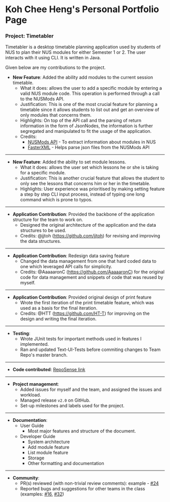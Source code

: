 # Koh Chee Heng's Personal Portfolio Page

### Project: Timetabler

Timetabler is a desktop timetable planning application used by students of NUS to plan their NUS modules for either Semester 1 or 2. The user interacts with it using CLI. It is written in Java.

Given below are my contributions to the project.

* **New Feature**: Added the ability add modules to the current session timetable.
  * What it does: allows the user to add a specific module by entering a valid NUS module code. This operation is performed through a call to the NUSMods API.
  * Justification: This is one of the most crucial feature for planning a timetable since it allows students to list out and get an overview of only modules that concerns them.
  * Highlights: On top of the API call and the parsing of return information in the form of JsonNodes, the information is further segregated and manipulated to fit the usage of the application.
  * Credits:
    - [NUSMods API](https://api.nusmods.com/v2/) - To extract information about modules in NUS
    - [FasterXML](https://github.com/FasterXML/jackson) - Helps parse json files from the NUSMods API

---

* **New Feature**: Added the ability to set module lessons.
  * What it does: allows the user set which lessons he or she is taking for a specific module.
  * Justification: This is another crucial feature that allows the student to only see the lessons that concerns him or her in the timetable.
  * Highlights: User experience was prioritised by making setting feature a step by step CLI input process, instead of typing one long command which is prone to typos.

---
* **Application Contribution**: Provided the backbone of the application structure for the team to work on.
  * Designed the original architecture of the application and the data structures to be used.
  * Credits: @jjtoh (https://github.com/jjtoh) for revising and improving the data structures.

---

* **Application Contribution**: Redesign data saving feature
  * Changed the data management from one that hard coded data to one which leveraged API calls for simplicity.
  * Credits: @AaaaaronC (https://github.com/AaaaaronC) for the original code for data management and snippets of code that was reused by myself.

---
* **Application Contribution**: Provided original design of print feature
  * Wrote the first iteration of the print timetable feature, which was used as a basis for the final iteration.
  * Credits: @HTT (https://github.com/HT-T) for improving on the design and writing the final iteration.

---
* **Testing**:
  * Wrote JUnit tests for important methods used in features I implemented.
  * Ran and updated Text-UI-Tests before commiting changes to Team Repo's master branch.

---

* **Code contributed**: [RepoSense link](https://nus-cs2113-ay2223s1.github.io/tp-dashboard/?search=&sort=groupTitle&sortWithin=title&timeframe=commit&mergegroup=&groupSelect=groupByRepos&breakdown=true&checkedFileTypes=docs~functional-code~test-code~other&since=2022-09-16&tabOpen=true&tabType=authorship&zFR=false&tabAuthor=cheehengk&tabRepo=AY2223S1-CS2113-T17-3%2Ftp%5Bmaster%5D&authorshipIsMergeGroup=false&authorshipFileTypes=docs~functional-code~test-code~other&authorshipIsBinaryFileTypeChecked=false&authorshipIsIgnoredFilesChecked=false)

---

* **Project management**:
  * Added issues for myself and the team, and assigned the issues and workload.
  * Managed release `v2.0` on GitHub.
  * Set-up milestones and labels used for the project.

---
* **Documentation**:
  * User Guide
    - Most major features and structure of the document.
  * Developer Guide
    - System architecture
    - Add module feature
    - List module feature
    - Storage
    - Other formatting and documentation
---
* **Community**:
  * PR(s) reviewed (with non-trivial review comments): example - [\#24](https://github.com/AY2223S1-CS2113-T17-3/tp/pull/24)
  * Reported bugs and suggestions for other teams in the class (examples: [\#16](https://github.com/nus-cs2113-AY2223S1/tp/pull/16), [\#32](https://github.com/nus-cs2113-AY2223S1/tp/pull/32))
